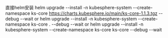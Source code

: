  直接helm安装
helm upgrade --install -n kubesphere-system --create-namespace ks-core https://charts.kubesphere.io/main/ks-core-1.1.3.tgz --debug --wait
or
helm upgrade --install -n kubesphere-system --create-namespace ks-core . --debug --wait
or
helm upgrade --install -n kubesphere-system --create-namespace ks-core ks-core --debug --wait